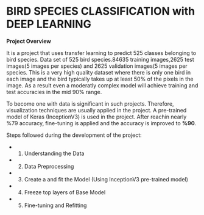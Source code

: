 
# BIRD SPECIES CLASSIFICATION with DEEP LEARNING
**Project Overview**

It is a project that uses transfer learning to predict 525 classes belonging to bird species. Data set of 525 bird species.84635 training images,2625  test images(5 images per species) and 2625 validation images(5 images per species. This is a very high quality dataset where there is only one bird in each image and the bird typically takes up at least 50% of the pixels in the image. As a result even a moderatly complex model will achieve training and test accuracies in the mid 90% range.

To become one with data is significant in such projects. Therefore, visualization techniques are usually applied in the project. A pre-trained model of Keras (InceptionV3) is  used in the project. After reachin nearly %79 accuracy, fine-tuning is applied and the accuracy is improved to **%90**.

Steps followed during the development of the project:

* 1. Understanding the Data
* 2. Data Preprocessing
* 3. Create a and fit the Model (Using InceptionV3 pre-trained model)
* 4. Freeze top layers of Base Model
* 5. Fine-tuning and Refitting 
